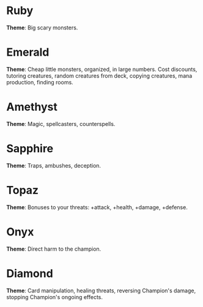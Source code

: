 # Ruby
**Theme**: Big scary monsters.

# Emerald
**Theme**: Cheap little monsters, organized, in large numbers. Cost discounts, tutoring creatures, random creatures from deck, copying creatures, mana production, finding rooms.

# Amethyst
**Theme**: Magic, spellcasters, counterspells.

# Sapphire
**Theme**: Traps, ambushes, deception.

# Topaz
**Theme**: Bonuses to your threats: +attack, +health, +damage, +defense.

# Onyx
**Theme**: Direct harm to the champion.

# Diamond
**Theme**: Card manipulation, healing threats, reversing Champion's damage, stopping Champion's ongoing effects.
